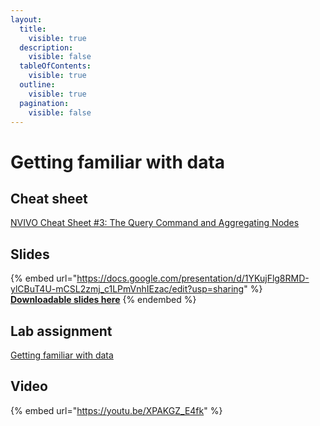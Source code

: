 ```yaml
---
layout:
  title:
    visible: true
  description:
    visible: false
  tableOfContents:
    visible: true
  outline:
    visible: true
  pagination:
    visible: false
---
```


# Getting familiar with data

## Cheat sheet

[NVIVO Cheat Sheet #3: The Query Command and Aggregating Nodes](https://docs.google.com/document/d/16ZZPiphk9cyC\_n2pMKErabiWN88j\_AfrFMQ927Hpcy8/edit?usp=sharing)

## Slides

{% embed url="https://docs.google.com/presentation/d/1YKujFlg8RMD-ylCBuT4U-mCSL2zmj_c1LPmVnhIEzac/edit?usp=sharing" %}
[**Downloadable slides here**](https://docs.google.com/presentation/d/1YKujFlg8RMD-ylCBuT4U-mCSL2zmj\_c1LPmVnhIEzac/edit?usp=sharing)
{% endembed %}

## Lab assignment

[Getting familiar with data](https://docs.google.com/document/d/1hP3ea0RLcTmxnKsitRHvtDYUq9mbrKFqSkqiVHYplHI/edit?usp=sharing)

## Video

{% embed url="https://youtu.be/XPAKGZ_E4fk" %}
